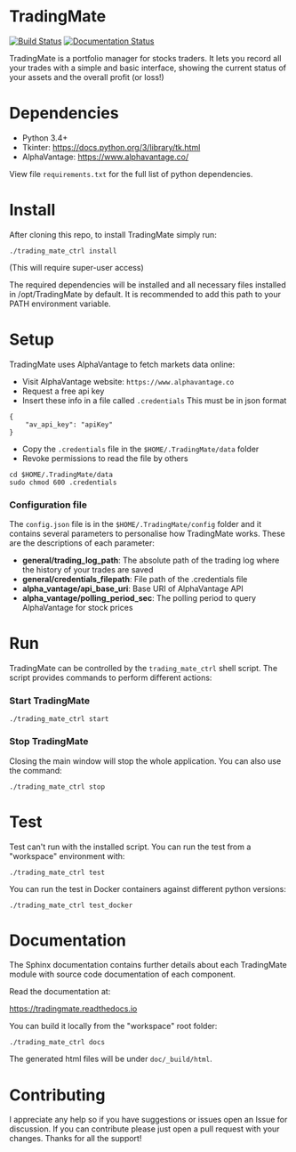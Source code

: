 # TradingMate
[![Build Status](https://travis-ci.com/ilcardella/TradingMate.svg?branch=master)](https://travis-ci.com/ilcardella/TradingMate) [![Documentation Status](https://readthedocs.org/projects/tradingmate/badge/?version=latest)](https://tradingmate.readthedocs.io/en/latest/?badge=latest)

TradingMate is a portfolio manager for stocks traders. It lets you record all
your trades with a simple and basic interface, showing the current status of
your assets and the overall profit (or loss!)

# Dependencies

- Python 3.4+
- Tkinter: https://docs.python.org/3/library/tk.html
- AlphaVantage: https://www.alphavantage.co/

View file `requirements.txt` for the full list of python dependencies.

# Install

After cloning this repo, to install TradingMate simply run:
```
./trading_mate_ctrl install
```
(This will require super-user access)

The required dependencies will be installed and all necessary files installed in /opt/TradingMate by default. It is recommended to add this path to your PATH environment variable.

# Setup

TradingMate uses AlphaVantage to fetch markets data online:

- Visit AlphaVantage website: `https://www.alphavantage.co`
- Request a free api key
- Insert these info in a file called `.credentials`
This must be in json format
```
{
    "av_api_key": "apiKey"
}
```
- Copy the `.credentials` file in the `$HOME/.TradingMate/data` folder
- Revoke permissions to read the file by others
```
cd $HOME/.TradingMate/data
sudo chmod 600 .credentials
```
### Configuration file

The `config.json` file is in the `$HOME/.TradingMate/config` folder and it contains several parameters to personalise how TradingMate works.
These are the descriptions of each parameter:

- **general/trading_log_path**: The absolute path of the trading log where the history
of your trades are saved
- **general/credentials_filepath**: File path of the .credentials file
- **alpha_vantage/api_base_uri**: Base URI of AlphaVantage API
- **alpha_vantage/polling_period_sec**: The polling period to query AlphaVantage for stock prices

# Run

TradingMate can be controlled by the `trading_mate_ctrl` shell script.
The script provides commands to perform different actions:

### Start TradingMate
```
./trading_mate_ctrl start
```

### Stop TradingMate

Closing the main window will stop the whole application.
You can also use the command:
```
./trading_mate_ctrl stop
```

# Test

Test can't run with the installed script.
You can run the test from a "workspace" environment with:
```
./trading_mate_ctrl test
```
You can run the test in Docker containers against different python versions:
```
./trading_mate_ctrl test_docker
```

# Documentation

The Sphinx documentation contains further details about each TradingMate module
with source code documentation of each component.

Read the documentation at:

https://tradingmate.readthedocs.io

You can build it locally from the "workspace" root folder:
```
./trading_mate_ctrl docs
```

The generated html files will be under `doc/_build/html`.

# Contributing

I appreciate any help so if you have suggestions or issues open an Issue for discussion.
If you can contribute please just open a pull request with your changes.
Thanks for all the support!
